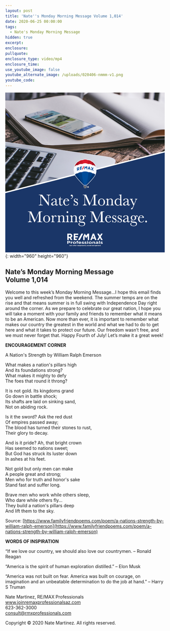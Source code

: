 ```yaml
---
layout: post
title: 'Nate''s Monday Morning Message Volume 1,014'
date: 2020-06-25 00:00:00
tags:
  - Nate's Monday Morning Message
hidden: true
excerpt:
enclosure:
pullquote:
enclosure_type: video/mp4
enclosure_time:
use_youtube_image: false
youtube_alternate_image: /uploads/020406-nmmm-v1.png
youtube_code:
---
```


![](/uploads/020406-nmmm-v1.png){: width="960" height="960"}

## **Nate’s Monday Morning Message<br>Volume 1,014**

Welcome to this week’s Monday Morning Message…I hope this email finds you well and refreshed from the weekend. The summer temps are on the rise and that means summer is in full swing with Independence Day right around the corner. As we prepare to celebrate our great nation, I hope you will take a moment with your family and friends to remember what it means to be an American. Now more than ever, it is important to remember what makes our country the greatest in the world and what we had to do to get here and what it takes to protect our future. Our freedom wasn’t free, and we must never forget that. Happy Fourth of July\! Let’s make it a great week\!&nbsp;

**ENCOURAGEMENT CORNER**

A Nation's Strength by William Ralph Emerson

What makes a nation's pillars high<br>And its foundations strong?<br>What makes it mighty to defy<br>The foes that round it throng?

It is not gold. Its kingdoms grand<br>Go down in battle shock;<br>Its shafts are laid on sinking sand,<br>Not on abiding rock.

Is it the sword? Ask the red dust<br>Of empires passed away;<br>The blood has turned their stones to rust,<br>Their glory to decay.

And is it pride? Ah, that bright crown<br>Has seemed to nations sweet;<br>But God has struck its luster down<br>In ashes at his feet.

Not gold but only men can make<br>A people great and strong;<br>Men who for truth and honor's sake<br>Stand fast and suffer long.

Brave men who work while others sleep,<br>Who dare while others fly...<br>They build a nation's pillars deep<br>And lift them to the sky.

Source:&nbsp;[https://www.familyfriendpoems.com/poem/a-nations-strength-by-william-ralph-emerson](https://www.familyfriendpoems.com/poem/a-nations-strength-by-william-ralph-emerson)

**WORDS OF INSPIRATION**

“If we love our country, we should also love our countrymen. – Ronald Reagan

“America is the spirit of human exploration distilled.” – Elon Musk

“America was not built on fear. America was built on courage, on imagination and an unbeatable determination to do the job at hand.” – Harry S Truman

Nate Martinez, RE/MAX Professionals<br>www.joinremaxprofessionalsaz.com<br>623-362-3000<br>consult@rmxprofessionals.com

Copyright &copy; 2020 Nate Martinez. All rights reserved.